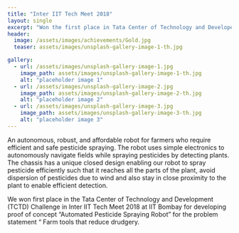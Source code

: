 ```yaml
---
title: "Inter IIT Tech Meet 2018"
layout: single
excerpt: "Won the first place in Tata Center of Technology and Developement Challenge in Inter IIT Tech Meet 2018 at IIT Bombay"
header:
  image: /assets/images/achievements/Gold.jpg
  teaser: assets/images/unsplash-gallery-image-1-th.jpg

gallery:
  - url: /assets/images/unsplash-gallery-image-1.jpg
    image_path: assets/images/unsplash-gallery-image-1-th.jpg
    alt: "placeholder image 1"
  - url: /assets/images/unsplash-gallery-image-2.jpg
    image_path: assets/images/unsplash-gallery-image-2-th.jpg
    alt: "placeholder image 2"
  - url: /assets/images/unsplash-gallery-image-3.jpg
    image_path: assets/images/unsplash-gallery-image-3-th.jpg
    alt: "placeholder image 3"
---
```


An autonomous, robust, and affordable robot for farmers who require efficient and safe pesticide spraying. The robot uses simple electronics to autonomously navigate fields while spraying pesticides by detecting plants. The chassis has a unique closed design enabling our robot to spray pesticide efficiently such that it reaches all the parts of the plant, avoid dispersion of pesticides due to wind and also stay in close proximity to the plant to enable efficient detection. 

We won first place in the Tata Center of Technology and Development (TCTD) Challenge in Inter IIT Tech Meet 2018 at IIT Bombay for developing proof of concept “Automated Pesticide Spraying Robot” for the problem statement “ Farm tools that reduce drudgery.